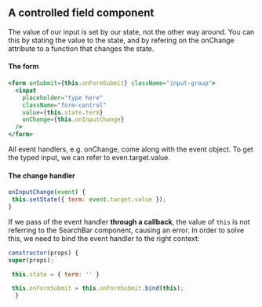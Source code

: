 ## A controlled field component
The value of our input is set by our state, not the other way around. You can this by stating the value to the state, and by refering on the onChange attribute to a function that changes the state.

#### The form
```jsx
<form onSubmit={this.onFormSubmit} className="input-group">
  <input
    placeholder="type here"
    className="form-control"
    value={this.state.term}
    onChange={this.onInputChange}
  />
</form>
```
All event handlers, e.g. onChange, come along with the event object. To get the typed input, we can refer to even.target.value.
#### The change handler
```jsx
onInputChange(event) {
 this.setState({ term: event.target.value });
}
```
If we pass of the event handler **through a callback**, the value of `this` is not referring to the SearchBar component, causing an error. In order to solve this, we need to bind the event handler to the right context: 
```jsx
constructor(props) {
super(props);

 this.state = { term: '' }

 this.onFormSubmit = this.onFormSubmit.bind(this);
  }
```






